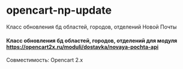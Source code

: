 # opencart-np-update
Класс обновления бд областей, городов, отделений Новой Почты

#### Класс обновления бд областей, городов, отделений для модуля https://opencart2x.ru/moduli/dostavka/novaya-pochta-api

Совместимость: Opencart 2.x
